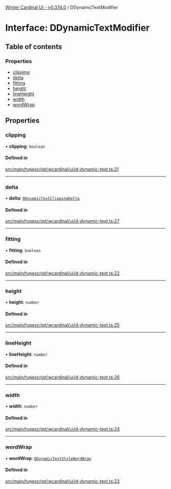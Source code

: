 [Winter Cardinal UI - v0.374.0](../index.md) / DDynamicTextModifier

# Interface: DDynamicTextModifier

## Table of contents

### Properties

- [clipping](DDynamicTextModifier.md#clipping)
- [delta](DDynamicTextModifier.md#delta)
- [fitting](DDynamicTextModifier.md#fitting)
- [height](DDynamicTextModifier.md#height)
- [lineHeight](DDynamicTextModifier.md#lineheight)
- [width](DDynamicTextModifier.md#width)
- [wordWrap](DDynamicTextModifier.md#wordwrap)

## Properties

### clipping

• **clipping**: `boolean`

#### Defined in

[src/main/typescript/wcardinal/ui/d-dynamic-text.ts:21](https://github.com/winter-cardinal/winter-cardinal-ui/blob/v0.310.1/src/main/typescript/wcardinal/ui/d-dynamic-text.ts#L21)

___

### delta

• **delta**: [`DDynamicTextClippingDelta`](DDynamicTextClippingDelta.md)

#### Defined in

[src/main/typescript/wcardinal/ui/d-dynamic-text.ts:27](https://github.com/winter-cardinal/winter-cardinal-ui/blob/v0.310.1/src/main/typescript/wcardinal/ui/d-dynamic-text.ts#L27)

___

### fitting

• **fitting**: `boolean`

#### Defined in

[src/main/typescript/wcardinal/ui/d-dynamic-text.ts:22](https://github.com/winter-cardinal/winter-cardinal-ui/blob/v0.310.1/src/main/typescript/wcardinal/ui/d-dynamic-text.ts#L22)

___

### height

• **height**: `number`

#### Defined in

[src/main/typescript/wcardinal/ui/d-dynamic-text.ts:25](https://github.com/winter-cardinal/winter-cardinal-ui/blob/v0.310.1/src/main/typescript/wcardinal/ui/d-dynamic-text.ts#L25)

___

### lineHeight

• **lineHeight**: `number`

#### Defined in

[src/main/typescript/wcardinal/ui/d-dynamic-text.ts:26](https://github.com/winter-cardinal/winter-cardinal-ui/blob/v0.310.1/src/main/typescript/wcardinal/ui/d-dynamic-text.ts#L26)

___

### width

• **width**: `number`

#### Defined in

[src/main/typescript/wcardinal/ui/d-dynamic-text.ts:24](https://github.com/winter-cardinal/winter-cardinal-ui/blob/v0.310.1/src/main/typescript/wcardinal/ui/d-dynamic-text.ts#L24)

___

### wordWrap

• **wordWrap**: [`DDynamicTextStyleWordWrap`](../index.md#ddynamictextstylewordwrap-1)

#### Defined in

[src/main/typescript/wcardinal/ui/d-dynamic-text.ts:23](https://github.com/winter-cardinal/winter-cardinal-ui/blob/v0.310.1/src/main/typescript/wcardinal/ui/d-dynamic-text.ts#L23)
